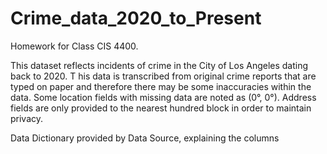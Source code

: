# Crime_data_2020_to_Present
Homework for Class CIS 4400. 

This dataset reflects incidents of crime in the City of Los Angeles dating back to 2020. T
his data is transcribed from original crime reports that are typed on paper and therefore there may be some inaccuracies within the data. 
Some location fields with missing data are noted as (0°, 0°).
 Address fields are only provided to the nearest hundred block in order to maintain privacy. 


Data Dictionary provided by Data Source, explaining the columns 
